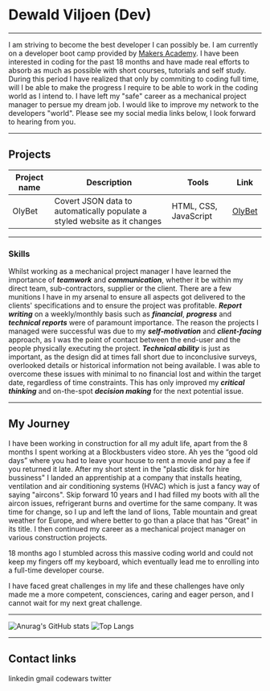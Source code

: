 # Dewald Viljoen (Dev)
---


I am striving to become the best developer I can possibly be. I am currently on a developer boot camp provided by <a href="https://makers.tech/">Makers Academy</a>. I have been interested in coding for the past 18 months and have made real efforts to absorb as much as possible with short courses, tutorials and self study. During this period I have realized that only by commiting to coding full time, will I be able to make the progress I require to be able to work in the coding world as I intend to. I have left my "safe" career as a mechanical project manager to persue my dream job. I would like to improve my network to the developers "world". Please see my social media links below, I look forward to hearing from you.


---


## Projects
| Project name | Description | Tools | Link |
|--------------|-------------|-------|------|
|    OlyBet    |Covert JSON data to automatically populate a styled website as it changes | HTML, CSS, JavaScript|<a href="https://www.olybet.eu/sports">OlyBet</a> |


---


### Skills


Whilst working as a mechanical project manager I have learned the importance of ***teamwork*** and ***communication***, whether it be within my direct team, sub-contractors, supplier or the client. There are a few munitions I have in my arsenal to ensure all aspects got delivered to the clients' specifications and to ensure the project was profitable. ***Report writing*** on a weekly/monthly basis such as ***financial***, ***progress*** and ***technical reports*** were of paramount importance. The reason the projects I managed were successful was due to my ***self-motivation*** and ***client-facing*** approach, as I was the point of contact between the end-user and the people physically executing the project. ***Technical ability*** is just as important, as the design did at times fall short due to inconclusive surveys, overlooked details or historical information not being available. I was able to overcome these issues with minimal to no financial lost and within the target date, regardless of time constraints. This has only improved my ***critical thinking*** and on-the-spot ***decision making*** for the next potential issue.


---

## My Journey 

I have been working in construction for all my adult life, apart from the 8 months I spent working at a Blockbusters video store. Ah yes the “good old days” where you had to leave your house to rent a movie and pay a fee if you returned it late. After my short stent in the "plastic disk for hire bussiness" I landed an apprentiship at a company that installs heating, ventilation and air conditioning systems (HVAC) which is just a fancy way of saying "aircons". Skip forward 10 years and I had filled my boots with all the aircon issues, refrigerant burns and overtime for the same company. It was time for change, so I up and left the land of lions, Table mountain and great weather for Europe, and where better to go than a place that has "Great" in its title. I then continued my career as a mechanical project manager on various construction projects. 

18 months ago I stumbled across this massive coding world and could not keep my fingers off my keyboard, which eventually lead me to enrolling into a full-time developer course.

I have faced great challenges in my life and these challenges have only made me a more competent, consciences, caring and eager person, and I cannot wait for my next great challenge.  

---

![Anurag's GitHub stats](https://github-readme-stats.vercel.app/api?username=Dev-ops-true&show_icons=true&theme=radical)
![Top Langs](https://github-readme-stats.vercel.app/api/top-langs/?username=Dev-ops-true&layout=compact&theme=radical)


---

## Contact links

linkedin gmail codewars twitter 
